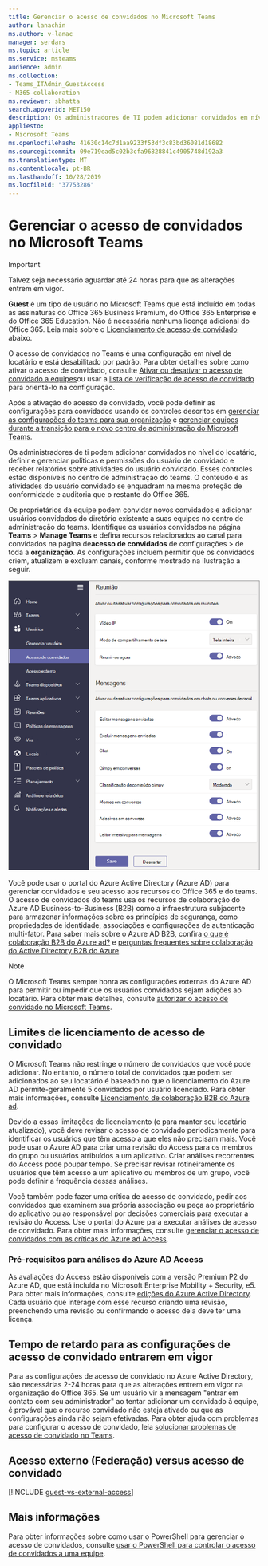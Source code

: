 ```yaml
---
title: Gerenciar o acesso de convidados no Microsoft Teams
author: lanachin
ms.author: v-lanac
manager: serdars
ms.topic: article
ms.service: msteams
audience: admin
ms.collection:
- Teams_ITAdmin_GuestAccess
- M365-collaboration
ms.reviewer: sbhatta
search.appverid: MET150
description: Os administradores de TI podem adicionar convidados em nível de locatário, definir e gerenciar políticas e permissões de usuários convidados, determinar quais usuários podem convidar convidados e extrair relatórios sobre a atividade do usuário convidado.
appliesto:
- Microsoft Teams
ms.openlocfilehash: 41630c14c7d1aa9233f53df3c83bd36081d18682
ms.sourcegitcommit: 09e719ead5c02b3cfa96828841c4905748d192a3
ms.translationtype: MT
ms.contentlocale: pt-BR
ms.lasthandoff: 10/28/2019
ms.locfileid: "37753286"
---
```

<a name="manage-guest-access-in-microsoft-teams"></a>Gerenciar o acesso de convidados no Microsoft Teams
======================================

> [!IMPORTANT]
> Talvez seja necessário aguardar até 24 horas para que as alterações entrem em vigor. 

**Guest** é um tipo de usuário no Microsoft Teams que está incluído em todas as assinaturas do Office 365 Business Premium, do Office 365 Enterprise e do Office 365 Education. Não é necessária nenhuma licença adicional do Office 365. Leia mais sobre o [Licenciamento de acesso de convidado](#guest-access-licensing-limits) abaixo.

O acesso de convidados no Teams é uma configuração em nível de locatário e está desabilitado por padrão. Para obter detalhes sobre como ativar o acesso de convidado, consulte [Ativar ou desativar o acesso de convidado a equipes](set-up-guests.md)ou usar a [lista de verificação de acesso de convidado](guest-access-checklist.md) para orientá-lo na configuração.

Após a ativação do acesso de convidado, você pode definir as configurações para convidados usando os controles descritos em [gerenciar as configurações do teams para sua organização](enable-features-office-365.md) e [gerenciar equipes durante a transição para o novo centro de administração do Microsoft Teams](manage-teams-skypeforbusiness-admin-center.md).     
    
Os administradores de ti podem adicionar convidados no nível do locatário, definir e gerenciar políticas e permissões do usuário de convidado e receber relatórios sobre atividades do usuário convidado. Esses controles estão disponíveis no centro de administração do teams. O conteúdo e as atividades do usuário convidado se enquadram na mesma proteção de conformidade e auditoria que o restante do Office 365.

Os proprietários da equipe podem convidar novos convidados e adicionar usuários convidados do diretório existente a suas equipes no centro de administração do teams. Identifique os usuários convidados na página **Teams** > **Manage Teams** e defina recursos relacionados ao canal para convidados na página de**acesso de convidados** de configurações > de toda a **organização**. As configurações incluem permitir que os convidados criem, atualizem e excluam canais, conforme mostrado na ilustração a seguir.

![Configurações de permissões de convidado no Teams](media/manage-guest-access-image1.png)
  
Você pode usar o portal do Azure Active Directory (Azure AD) para gerenciar convidados e seu acesso aos recursos do Office 365 e do teams. O acesso de convidados do teams usa os recursos de colaboração do Azure AD Business-to-Business (B2B) como a infraestrutura subjacente para armazenar informações sobre os princípios de segurança, como propriedades de identidade, associações e configurações de autenticação multi-fator. Para saber mais sobre o Azure AD B2B, confira [o que é colaboração B2B do Azure ad?](https://go.microsoft.com/fwlink/p/?linkid=853011) e [perguntas frequentes sobre colaboração do Active Directory B2B do Azure](https://go.microsoft.com/fwlink/p/?linkid=853020).

> [!NOTE]
> O Microsoft Teams sempre honra as configurações externas do Azure AD para permitir ou impedir que os usuários convidados sejam adições ao locatário. Para obter mais detalhes, consulte [autorizar o acesso de convidado no Microsoft Teams](Teams-dependencies.md).


## <a name="guest-access-licensing-limits"></a>Limites de licenciamento de acesso de convidado

O Microsoft Teams não restringe o número de convidados que você pode adicionar. No entanto, o número total de convidados que podem ser adicionados ao seu locatário é baseado no que o licenciamento do Azure AD permite-geralmente 5 convidados por usuário licenciado. Para obter mais informações, consulte [Licenciamento de colaboração B2B do Azure ad](https://docs.microsoft.com/azure/active-directory/b2b/licensing-guidance).

Devido a essas limitações de licenciamento (e para manter seu locatário atualizado), você deve revisar o acesso de convidado periodicamente para identificar os usuários que têm acesso a que eles não precisam mais. Você pode usar o Azure AD para criar uma revisão do Access para os membros do grupo ou usuários atribuídos a um aplicativo. Criar análises recorrentes do Access pode poupar tempo. Se precisar revisar rotineiramente os usuários que têm acesso a um aplicativo ou membros de um grupo, você pode definir a frequência dessas análises. 

Você também pode fazer uma crítica de acesso de convidado, pedir aos convidados que examinem sua própria associação ou peça ao proprietário do aplicativo ou ao responsável por decisões comerciais para executar a revisão do Access. Use o portal do Azure para executar análises de acesso de convidado. Para obter mais informações, consulte [gerenciar o acesso de convidados com as críticas do Azure ad Access](https://docs.microsoft.com/azure/active-directory/governance/manage-guest-access-with-access-reviews).

###  <a name="prerequisites-for-azure-ad-access-reviews"></a>Pré-requisitos para análises do Azure AD Access

As avaliações do Access estão disponíveis com a versão Premium P2 do Azure AD, que está incluída no Microsoft Enterprise Mobility + Security, e5. Para obter mais informações, consulte [edições do Azure Active Directory](https://docs.microsoft.com/azure/active-directory/fundamentals/active-directory-whatis). Cada usuário que interage com esse recurso criando uma revisão, preenchendo uma revisão ou confirmando o acesso dela deve ter uma licença.



## <a name="lag-time-for-guest-access-settings-to-take-effect"></a>Tempo de retardo para as configurações de acesso de convidado entrarem em vigor

Para as configurações de acesso de convidado no Azure Active Directory, são necessárias 2-24 horas para que as alterações entrem em vigor na organização do Office 365. Se um usuário vir a mensagem "entrar em contato com seu administrador" ao tentar adicionar um convidado à equipe, é provável que o recurso convidado não esteja ativado ou que as configurações ainda não sejam efetivadas. Para obter ajuda com problemas para configurar o acesso de convidado, leia [solucionar problemas de acesso de convidado no Teams](troubleshoot-guest-access.md).

  
## <a name="external-access-federation-vs-guest-access"></a>Acesso externo (Federação) versus acesso de convidado

[!INCLUDE [guest-vs-external-access](includes/guest-vs-external-access.md)]

## <a name="more-information"></a>Mais informações

Para obter informações sobre como usar o PowerShell para gerenciar o acesso de convidados, consulte [usar o PowerShell para controlar o acesso de convidados a uma equipe](guest-access-powershell.md).



